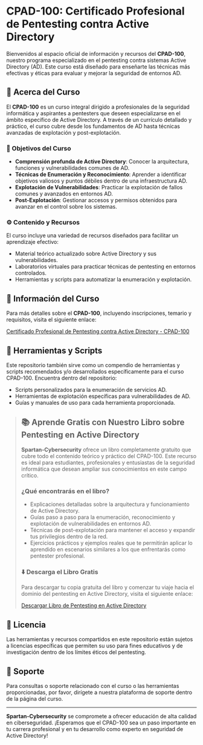 # CPAD-100: Certificado Profesional de Pentesting contra Active Directory

Bienvenidos al espacio oficial de información y recursos del **CPAD-100**, nuestro programa especializado en el pentesting contra sistemas Active Directory (AD). Este curso está diseñado para enseñarte las técnicas más efectivas y éticas para evaluar y mejorar la seguridad de entornos AD.

## :book: Acerca del Curso

El **CPAD-100** es un curso integral dirigido a profesionales de la seguridad informática y aspirantes a pentesters que deseen especializarse en el ámbito específico de Active Directory. A través de un currículo detallado y práctico, el curso cubre desde los fundamentos de AD hasta técnicas avanzadas de explotación y post-explotación.

### :dart: Objetivos del Curso

- **Comprensión profunda de Active Directory**: Conocer la arquitectura, funciones y vulnerabilidades comunes de AD.
- **Técnicas de Enumeración y Reconocimiento**: Aprender a identificar objetivos valiosos y puntos débiles dentro de una infraestructura AD.
- **Explotación de Vulnerabilidades**: Practicar la explotación de fallos comunes y avanzados en entornos AD.
- **Post-Explotación**: Gestionar accesos y permisos obtenidos para avanzar en el control sobre los sistemas.

### :gear: Contenido y Recursos

El curso incluye una variedad de recursos diseñados para facilitar un aprendizaje efectivo:

- Material teórico actualizado sobre Active Directory y sus vulnerabilidades.
- Laboratorios virtuales para practicar técnicas de pentesting en entornos controlados.
- Herramientas y scripts para automatizar la enumeración y explotación.

## :link: Información del Curso

Para más detalles sobre el **CPAD-100**, incluyendo inscripciones, temario y requisitos, visita el siguiente enlace:

[Certificado Profesional de Pentesting contra Active Directory - CPAD-100](https://www.spartan-cybersec.com/cursos/pentesting-contra-active-directory/)

## :wrench: Herramientas y Scripts

Este repositorio también sirve como un compendio de herramientas y scripts recomendados y/o desarrollados específicamente para el curso CPAD-100. Encuentra dentro del repositorio:

- Scripts personalizados para la enumeración de servicios AD.
- Herramientas de explotación específicas para vulnerabilidades de AD.
- Guías y manuales de uso para cada herramienta proporcionada.

> ## :books: Aprende Gratis con Nuestro Libro sobre Pentesting en Active Directory
>
> **Spartan-Cybersecurity** ofrece un libro completamente gratuito que cubre todo el contenido teórico y práctico del CPAD-100. Este recurso es ideal para estudiantes, profesionales y entusiastas de la seguridad informática que desean ampliar sus conocimientos en este campo crítico.
>
> ### ¿Qué encontrarás en el libro?
> 
> - Explicaciones detalladas sobre la arquitectura y funcionamiento de Active Directory.
> - Guías paso a paso para la enumeración, reconocimiento y explotación de vulnerabilidades en entornos AD.
> - Técnicas de post-explotación para mantener el acceso y expandir tus privilegios dentro de la red.
> - Ejercicios prácticos y ejemplos reales que te permitirán aplicar lo aprendido en escenarios similares a los que enfrentarás como pentester profesional.
> 
> ### :arrow_down: Descarga el Libro Gratis
> 
> Para descargar tu copia gratuita del libro y comenzar tu viaje hacia el dominio del pentesting en Active Directory, visita el siguiente enlace:
> 
> [Descargar Libro de Pentesting en Active Directory](https://spartan-cybersec.gitbook.io/cpad/)

## :page_facing_up: Licencia

Las herramientas y recursos compartidos en este repositorio están sujetos a licencias específicas que permiten su uso para fines educativos y de investigación dentro de los límites éticos del pentesting.

## :raising_hand: Soporte

Para consultas o soporte relacionado con el curso o las herramientas proporcionadas, por favor, dirígete a nuestra plataforma de soporte dentro de la página del curso.

---

**Spartan-Cybersecurity** se compromete a ofrecer educación de alta calidad en ciberseguridad. ¡Esperamos que el CPAD-100 sea un paso importante en tu carrera profesional y en tu desarrollo como experto en seguridad de Active Directory!
